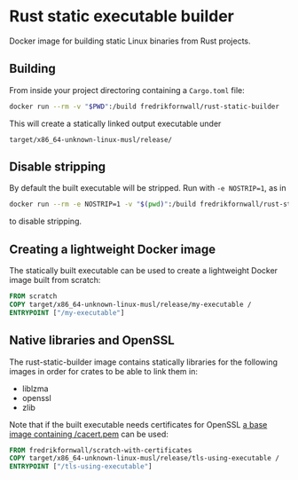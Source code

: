 # Rust static executable builder
Docker image for building static Linux binaries from Rust projects.

## Building
From inside your project directoring containing a `Cargo.toml` file:

```sh
docker run --rm -v "$PWD":/build fredrikfornwall/rust-static-builder
```

This will create a statically linked output executable under

    target/x86_64-unknown-linux-musl/release/

## Disable stripping
By default the built executable will be stripped. Run with `-e NOSTRIP=1`, as in

```sh
docker run --rm -e NOSTRIP=1 -v "$(pwd)":/build fredrikfornwall/rust-static-builder
```

to disable stripping.

## Creating a lightweight Docker image
The statically built executable can be used to create a lightweight Docker image built from scratch:

```dockerfile
FROM scratch
COPY target/x86_64-unknown-linux-musl/release/my-executable /
ENTRYPOINT ["/my-executable"]
```

## Native libraries and OpenSSL
The rust-static-builder image contains statically libraries for the following images in order for crates to be able to link them in:

- liblzma
- openssl
- zlib

Note that if the built executable needs certificates for OpenSSL [a base image containing /cacert.pem](scratch-with-certificates/Dockerfile) can be used:

```dockerfile
FROM fredrikfornwall/scratch-with-certificates
COPY target/x86_64-unknown-linux-musl/release/tls-using-executable /
ENTRYPOINT ["/tls-using-executable"]
```

